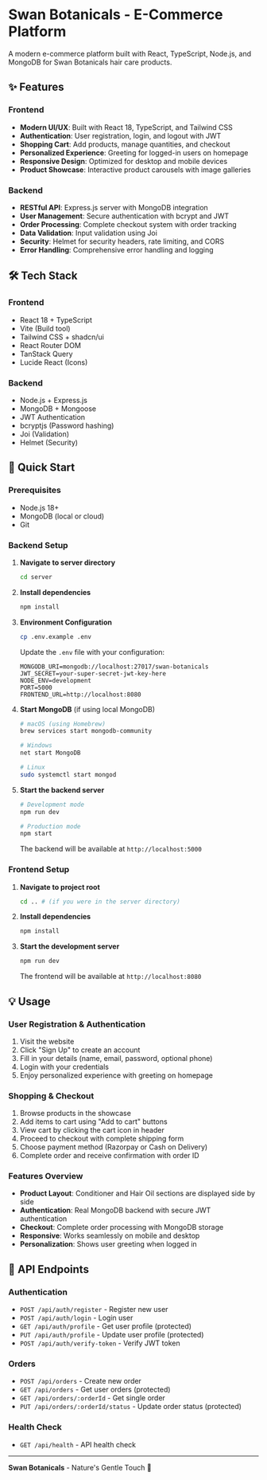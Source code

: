 # Swan Botanicals - E-Commerce Platform

A modern e-commerce platform built with React, TypeScript, Node.js, and MongoDB for Swan Botanicals hair care products.

## ✨ Features

### Frontend
- **Modern UI/UX**: Built with React 18, TypeScript, and Tailwind CSS
- **Authentication**: User registration, login, and logout with JWT
- **Shopping Cart**: Add products, manage quantities, and checkout
- **Personalized Experience**: Greeting for logged-in users on homepage
- **Responsive Design**: Optimized for desktop and mobile devices
- **Product Showcase**: Interactive product carousels with image galleries

### Backend  
- **RESTful API**: Express.js server with MongoDB integration
- **User Management**: Secure authentication with bcrypt and JWT
- **Order Processing**: Complete checkout system with order tracking
- **Data Validation**: Input validation using Joi
- **Security**: Helmet for security headers, rate limiting, and CORS
- **Error Handling**: Comprehensive error handling and logging

## 🛠️ Tech Stack

### Frontend
- React 18 + TypeScript
- Vite (Build tool)
- Tailwind CSS + shadcn/ui
- React Router DOM
- TanStack Query
- Lucide React (Icons)

### Backend
- Node.js + Express.js
- MongoDB + Mongoose
- JWT Authentication
- bcryptjs (Password hashing)
- Joi (Validation)
- Helmet (Security)

## 🚀 Quick Start

### Prerequisites
- Node.js 18+ 
- MongoDB (local or cloud)
- Git

### Backend Setup

1. **Navigate to server directory**
   ```bash
   cd server
   ```

2. **Install dependencies**
   ```bash
   npm install
   ```

3. **Environment Configuration**
   ```bash
   cp .env.example .env
   ```
   
   Update the `.env` file with your configuration:
   ```env
   MONGODB_URI=mongodb://localhost:27017/swan-botanicals
   JWT_SECRET=your-super-secret-jwt-key-here
   NODE_ENV=development
   PORT=5000
   FRONTEND_URL=http://localhost:8080
   ```

4. **Start MongoDB** (if using local MongoDB)
   ```bash
   # macOS (using Homebrew)
   brew services start mongodb-community
   
   # Windows
   net start MongoDB
   
   # Linux
   sudo systemctl start mongod
   ```

5. **Start the backend server**
   ```bash
   # Development mode
   npm run dev
   
   # Production mode
   npm start
   ```

   The backend will be available at `http://localhost:5000`

### Frontend Setup

1. **Navigate to project root**
   ```bash
   cd .. # (if you were in the server directory)
   ```

2. **Install dependencies**
   ```bash
   npm install
   ```

3. **Start the development server**
   ```bash
   npm run dev
   ```

   The frontend will be available at `http://localhost:8080`

## 💡 Usage

### User Registration & Authentication
1. Visit the website
2. Click "Sign Up" to create an account
3. Fill in your details (name, email, password, optional phone)
4. Login with your credentials
5. Enjoy personalized experience with greeting on homepage

### Shopping & Checkout
1. Browse products in the showcase
2. Add items to cart using "Add to cart" buttons
3. View cart by clicking the cart icon in header
4. Proceed to checkout with complete shipping form
5. Choose payment method (Razorpay or Cash on Delivery)
6. Complete order and receive confirmation with order ID

### Features Overview
- **Product Layout**: Conditioner and Hair Oil sections are displayed side by side
- **Authentication**: Real MongoDB backend with secure JWT authentication
- **Checkout**: Complete order processing with MongoDB storage
- **Responsive**: Works seamlessly on mobile and desktop
- **Personalization**: Shows user greeting when logged in

## 🔧 API Endpoints

### Authentication
- `POST /api/auth/register` - Register new user
- `POST /api/auth/login` - Login user
- `GET /api/auth/profile` - Get user profile (protected)
- `PUT /api/auth/profile` - Update user profile (protected)
- `POST /api/auth/verify-token` - Verify JWT token

### Orders
- `POST /api/orders` - Create new order
- `GET /api/orders` - Get user orders (protected)
- `GET /api/orders/:orderId` - Get single order
- `PUT /api/orders/:orderId/status` - Update order status (protected)

### Health Check
- `GET /api/health` - API health check

---

**Swan Botanicals** - Nature's Gentle Touch 🌿
